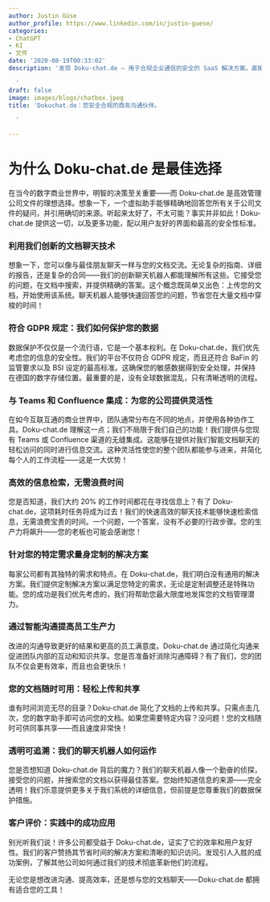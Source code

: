 ```yaml
---
author: Justin Güse
author_profile: https://www.linkedin.com/in/justin-guese/
categories:
- ChatGPT
- KI
- 文件
date: '2020-08-19T00:33:02'
description: '发现 Doku-chat.de – 用于合规企业通信的安全的 SaaS 解决方案。直接与您的文档聊天，优化知识传递！

  '
draft: false
image: images/blogs/chatbox.jpeg
title: 'Dokuchat.de：您安全合规的商务沟通伙伴。

  '

---
```

# 为什么 Doku-chat.de 是最佳选择

在当今的数字商业世界中，明智的决策至关重要——而 Doku-chat.de 是高效管理公司文件的理想选择。想象一下，一个虚拟助手能够精确地回答您所有关于公司文件的疑问，并引用确切的来源。听起来太好了，不太可能？事实并非如此！Doku-chat.de 提供这一切，以及更多功能，配以用户友好的界面和最高的安全性标准。

### 利用我们创新的文档聊天技术

想象一下，您可以像与最佳朋友聊天一样与您的文档交流。无论复杂的指南、详细的报告，还是复杂的合同——我们的创新聊天机器人都能理解所有这些。它接受您的问题，在文档中搜索，并提供精确的答案。这个概念既简单又出色：上传您的文档，开始使用该系统。聊天机器人能够快速回答您的问题，节省您在大量文档中穿梭的时间！

### 符合 GDPR 规定：我们如何保护您的数据

数据保护不仅仅是一个流行语，它是一个基本权利。在 Doku-chat.de，我们优先考虑您的信息的安全性。我们的平台不仅符合 GDPR 规定，而且还符合 BaFin 的监管要求以及 BSI 设定的最高标准。这确保您的敏感数据得到安全处理，并保持在德国的数字存储位置。最重要的是，没有全球数据混乱，只有清晰透明的流程。

### 与 Teams 和 Confluence 集成：为您的公司提供灵活性

在如今互联互通的商业世界中，团队通常分布在不同的地点，并使用各种协作工具。Doku-chat.de 理解这一点；我们不局限于我们自己的功能！我们提供与您现有 Teams 或 Confluence 渠道的无缝集成。这能够在提供对我们智能文档聊天的轻松访问的同时进行信息交流。这种灵活性使您的整个团队都能参与进来，并简化每个人的工作流程——这是一大优势！

### 高效的信息检索，无需浪费时间

您是否知道，我们大约 20% 的工作时间都花在寻找信息上？有了 Doku-chat.de，这项耗时任务将成为过去！我们的快速高效的聊天技术能够快速检索信息，无需浪费宝贵的时间。一个问题，一个答案，没有不必要的行政步骤。您的生产力将飙升——您的老板也可能会感谢您！

### 针对您的特定需求量身定制的解决方案

每家公司都有其独特的需求和特点。在 Doku-chat.de，我们明白没有通用的解决方案。我们提供定制解决方案以满足您特定的需求，无论是定制调整还是特殊功能。您的成功是我们优先考虑的，我们将帮助您最大限度地发挥您的文档管理潜力。

### 通过智能沟通提高员工生产力

改进的沟通导致更好的结果和更高的员工满意度。Doku-chat.de 通过简化沟通来促进团队内部的互动和知识共享。您是否准备好消除沟通障碍？有了我们，您的团队不仅会更有效率，而且也会更快乐！

### 您的文档随时可用：轻松上传和共享

谁有时间浏览无尽的目录？Doku-chat.de 简化了文档的上传和共享。只需点击几次，您的数字助手即可访问您的文档。如果您需要特定内容？没问题！您的文档随时可供同事共享——而且速度非常快！

### 透明可追溯：我们的聊天机器人如何运作

您是否想知道 Doku-chat.de 背后的魔力？我们的聊天机器人像一个勤奋的侦探，接受您的问题，并搜索您的文档以获得最佳答案。您始终知道信息的来源——完全透明！我们乐意提供更多关于我们系统的详细信息，但前提是您尊重我们的数据保护措施。

### 客户评价：实践中的成功应用

别光听我们说！许多公司都受益于 Doku-chat.de，证实了它的效率和用户友好性。我们的客户赞扬其节省时间的解决方案和清晰的知识访问。发现引人入胜的成功案例，了解其他公司如何通过我们的技术彻底革新他们的流程。

无论您是想改进沟通、提高效率，还是想与您的文档聊天——Doku-chat.de 都拥有适合您的工具！
